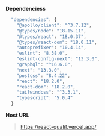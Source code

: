**Dependenciess**
```js
  "dependencies": {
    "@apollo/client": "^3.7.12",
    "@types/node": "18.15.11",
    "@types/react": "18.0.37",
    "@types/react-dom": "18.0.11",
    "autoprefixer": "10.4.14",
    "eslint": "8.38.0",
    "eslint-config-next": "13.3.0",
    "graphql": "^16.6.0",
    "next": "13.3.0",
    "postcss": "8.4.22",
    "react": "18.2.0",
    "react-dom": "18.2.0",
    "tailwindcss": "^3.3.1",
    "typescript": "5.0.4"
  }
  ```
**Host URL**
> https://react-qualif.vercel.app/
